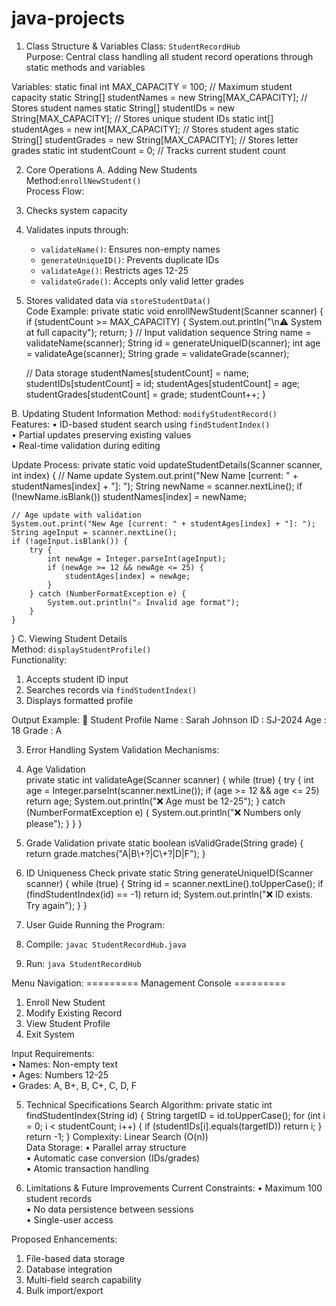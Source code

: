 # java-projects

1. Class Structure & Variables
Class: `StudentRecordHub`  
Purpose: Central class handling all student record operations through static methods and variables  

Variables:
static final int MAX_CAPACITY = 100;          // Maximum student capacity
static String[] studentNames = new String[MAX_CAPACITY];  // Stores student names
static String[] studentIDs = new String[MAX_CAPACITY];    // Stores unique student IDs
static int[] studentAges = new int[MAX_CAPACITY];         // Stores student ages
static String[] studentGrades = new String[MAX_CAPACITY]; // Stores letter grades
static int studentCount = 0;                  // Tracks current student count

2. Core Operations
A. Adding New Students  
Method:`enrollNewStudent()`  
Process Flow:
1. Checks system capacity  
2. Validates inputs through:  
   - `validateName()`: Ensures non-empty names  
   - `generateUniqueID()`: Prevents duplicate IDs  
   - `validateAge()`: Restricts ages 12-25  
   - `validateGrade()`: Accepts only valid letter grades  
3. Stores validated data via `storeStudentData()`  
Code Example:
private static void enrollNewStudent(Scanner scanner) {
    if (studentCount >= MAX_CAPACITY) {
        System.out.println("\n⚠️ System at full capacity");
        return;
    }
    // Input validation sequence
    String name = validateName(scanner);
    String id = generateUniqueID(scanner);
    int age = validateAge(scanner);
    String grade = validateGrade(scanner);
    
    // Data storage
    studentNames[studentCount] = name;
    studentIDs[studentCount] = id;
    studentAges[studentCount] = age;
    studentGrades[studentCount] = grade;
    studentCount++;
}

B. Updating Student Information 
Method: `modifyStudentRecord()`  
Features:
•	ID-based student search using `findStudentIndex()`  
•	Partial updates preserving existing values  
•	Real-time validation during editing  

Update Process:
private static void updateStudentDetails(Scanner scanner, int index) {
    // Name update
    System.out.print("New Name [current: " + studentNames[index] + "]: ");
    String newName = scanner.nextLine();
    if (!newName.isBlank()) studentNames[index] = newName;

    // Age update with validation
    System.out.print("New Age [current: " + studentAges[index] + "]: ");
    String ageInput = scanner.nextLine();
    if (!ageInput.isBlank()) {
        try {
            int newAge = Integer.parseInt(ageInput);
            if (newAge >= 12 && newAge <= 25) {
                studentAges[index] = newAge;
            }
        } catch (NumberFormatException e) {
            System.out.println("⚠️ Invalid age format");
        }
    }
}
C. Viewing Student Details  
Method: `displayStudentProfile()`  
Functionality: 
1. Accepts student ID input  
2. Searches records via `findStudentIndex()`  
3. Displays formatted profile  

Output Example:
📄 Student Profile
Name  : Sarah Johnson
ID    : SJ-2024
Age   : 18
Grade : A

3. Error Handling System
Validation Mechanisms: 
1. Age Validation  
private static int validateAge(Scanner scanner) {
    while (true) {
        try {
            int age = Integer.parseInt(scanner.nextLine());
            if (age >= 12 && age <= 25) return age;
            System.out.println("❌ Age must be 12-25");
        } catch (NumberFormatException e) {
            System.out.println("❌ Numbers only please");
        }
    }
}
  
2. Grade Validation 
private static boolean isValidGrade(String grade) {
    return grade.matches("A|B\\+?|C\\+?|D|F");
}

3. ID Uniqueness Check 
private static String generateUniqueID(Scanner scanner) {
    while (true) {
        String id = scanner.nextLine().toUpperCase();
        if (findStudentIndex(id) == -1) return id;
        System.out.println("❌ ID exists. Try again");
    }
}

4. User Guide
Running the Program:  
1. Compile: `javac StudentRecordHub.java`  
2. Run: `java StudentRecordHub`  

Menu Navigation: 
========= Management Console =========
1. Enroll New Student
2. Modify Existing Record
3. View Student Profile
4. Exit System

Input Requirements:  
•	Names: Non-empty text  
•	Ages: Numbers 12-25  
•	Grades: A, B+, B, C+, C, D, F  

5. Technical Specifications 
Search Algorithm:
private static int findStudentIndex(String id) {
    String targetID = id.toUpperCase();
    for (int i = 0; i < studentCount; i++) {
        if (studentIDs[i].equals(targetID)) return i;
    }
    return -1;
}
Complexity: Linear Search (O(n))  
Data Storage:
•	Parallel array structure  
•	Automatic case conversion (IDs/grades)  
•	Atomic transaction handling  

6. Limitations & Future Improvements
Current Constraints:
•	Maximum 100 student records  
•	No data persistence between sessions  
•	Single-user access  

Proposed Enhancements:
1. File-based data storage  
2. Database integration  
3. Multi-field search capability  
4. Bulk import/export 


